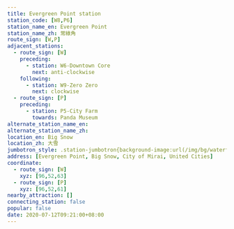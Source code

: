 ```yaml
---
title: Evergreen Point station
station_code: [W8,P6]
station_name_en: Evergreen Point
station_name_zh: 常綠角
route_sign: [W,P]
adjacent_stations:
  - route_sign: [W]
    preceding:
      - station: W6-Downtown Core
        next: anti-clockwise
    following:
      - station: W9-Zero Zero
        next: clockwise
  - route_sign: [P]
    preceding:
      - station: P5-City Farm
        towards: Panda Museum
alternate_station_name_en:
alternate_station_name_zh:
location_en: Big Snow
location_zh: 大雪
jumbotron_style: .station-jumbotron{background-image:url(/img/bg/waterfallline.png),url(/img/bg/pandaexpress.png);background-repeat:no-repeat;background-size:100% 10px,50% 10px;background-position:0 115px,left 145px}
address: [Evergreen Point, Big Snow, City of Mirai, United Cities]
coordinate:
  - route_sign: [W]
    xyz: [96,52,63]
  - route_sign: [P]
    xyz: [96,52,61]
nearby_attraction: []
connecting_station: false
popular: false
date: 2020-07-12T09:21:00+08:00
---
```


